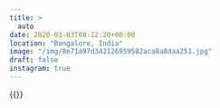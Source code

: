 ```yaml
---
title: >
  auto
date: 2020-03-03T08:12:20+00:00
location: "Bangalore, India"
image: "/img/8e71a97d342126959582aca8a8daa251.jpg"
draft: false
instagram: true
---
```


{{<photo src="/img/8e71a97d342126959582aca8a8daa251.jpg">}}
